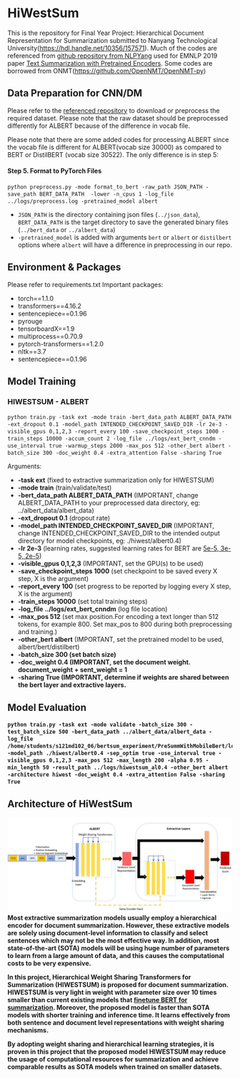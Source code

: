 # HiWestSum

This is the repository for Final Year Project: Hierarchical Document Representation for Summarization submitted to Nanyang Technological University(https://hdl.handle.net/10356/157571).
Much of the codes are referenced from [github repository from NLPYang](https://github.com/nlpyang/PreSumm) used for EMNLP 2019 paper [Text Summarization with Pretrained Encoders](https://arxiv.org/abs/1908.08345). Some codes are borrowed from ONMT(https://github.com/OpenNMT/OpenNMT-py)

## Data Preparation for CNN/DM
Please refer to the [referenced repository](https://github.com/nlpyang/PreSumm) to download or preprocess the required dataset. Please note that the raw dataset should be preprocessed differently for ALBERT because of the difference in vocab file.

Please note that there are some added codes for processing ALBERT since the vocab file is different for ALBERT(vocab size 30000) as compared to BERT or DistilBERT (vocab size 30522). The only difference is in step 5:
####  Step 5. Format to PyTorch Files
```
python preprocess.py -mode format_to_bert -raw_path JSON_PATH -save_path BERT_DATA_PATH  -lower -n_cpus 1 -log_file ../logs/preprocess.log -pretrained_model albert
```

* `JSON_PATH` is the directory containing json files (`../json_data`), `BERT_DATA_PATH` is the target directory to save the generated binary files (`../bert_data` or `../albert_data`)
* `-pretrained_model` is added with arguments `bert` or `albert` or `distilbert` options where `albert` will have a difference in preprocessing in our repo.


## Environment & Packages
Please refer to requirements.txt
Important packages:
<ul>
<li>torch==1.1.0</li>
<li>transformers==4.16.2</li>
<li>sentencepiece==0.1.96</li>
<li>pyrouge</li>
<li>tensorboardX==1.9</li>
<li>multiprocess==0.70.9</li>
<li>pytorch-transformers==1.2.0</li>
<li>nltk==3.7</li>
  <li>sentencepiece==0.1.96</li>
</ul>

## Model Training
### HIWESTSUM - ALBERT
```
python train.py -task ext -mode train -bert_data_path ALBERT_DATA_PATH -ext_dropout 0.1 -model_path INTENDED_CHECKPOINT_SAVED_DIR -lr 2e-3 -visible_gpus 0,1,2,3 -report_every 100 -save_checkpoint_steps 1000 -train_steps 10000 -accum_count 2 -log_file ../logs/ext_bert_cnndm -use_interval true -warmup_steps 2000 -max_pos 512 -other_bert albert -batch_size 300 -doc_weight 0.4 -extra_attention False -sharing True
```
Arguments:
<ul>
  <li><b>-task ext</b> (fixed to extractive summarization only for HIWESTSUM)</li>
  <li><b>-mode train</b> (train/validate/test)</li>
  <li><b>-bert_data_path ALBERT_DATA_PATH</b> (IMPORTANT, change ALBERT_DATA_PATH to your preprocessed data directory, eg: ../albert_data/albert_data)</li>
  <li><b>-ext_dropout 0.1</b> (dropout rate)</li>
  <li><b>-model_path INTENDED_CHECKPOINT_SAVED_DIR</b> (IMPORTANT, change INTENDED_CHECKPOINT_SAVED_DIR to the intended output directory for model checkpoints, eg: ./hiwest/albert0.4) </li>
  <li><b>-lr 2e-3</b> (learning rates, suggested learning rates for BERT are <a href="https://arxiv.org/pdf/1706.03762.pdf">5e-5, 3e-5, 2e-5</a>)</li>
  <li><b>-visible_gpus 0,1,2,3</b> (IMPORTANT, set the GPU(s) to be used)</li>
  <li><b>-save_checkpoint_steps 1000</b> (set checkpoint to be saved every X step, X is the argument)</li>
  <li><b>-report_every 100</b> (set progress to be reported by logging every X step, X is the argument)</li>
  <li><b>-train_steps 10000</b> (set total training steps)</li>
  <li><b>-log_file ../logs/ext_bert_cnndm</b> (log file location) </li>
  <li><b>-max_pos 512</b> (set max position.For encoding a text longer than 512 tokens, for example 800. Set max_pos to 800 during both preprocessing and training.) </li>
  <li><b>-other_bert albert</b> (IMPORTANT, set the pretrained model to be used, albert/bert/distilbert) </li>
  <li><b>-batch_size 300<b> (set batch size) </li>  
  <li><b>-doc_weight 0.4</b> (IMPORTANT, set the document weight. document_weight + sent_weight = 1 </li>
   <li><b>-sharing True</b> (IMPORTANT, determine if weights are shared between the bert layer and extractive layers. </li>
</ul>

## Model Evaluation
```
python train.py -task ext -mode validate -batch_size 300 -test_batch_size 500 -bert_data_path ../albert_data/albert_data -log_file /home/students/s121md102_06/bertsum_experiment/PreSummWithMobileBert/logs/val_hiwest_distilbert_cnndm -model_path ./hiwest/albert0.4 -sep_optim true -use_interval true -visible_gpus 0,1,2,3 -max_pos 512 -max_length 200 -alpha 0.95 -min_length 50 -result_path ../logs/hiwestsum_al0.4 -other_bert albert -architecture hiwest -doc_weight 0.4 -extra_attention False -sharing True
```

## Architecture of HiWestSum
![architecture](/architecture.JPG)
Most extractive summarization models usually employ a hierarchical encoder for document summarization. However, these extractive models are solely using document-level information to classify and select sentences which may not be the most effective way.
In addition, most state-of-the-art (SOTA) models will be using huge number of parameters to learn from a large amount of data, and this causes the computational costs to be very
expensive.

In this project, Hierarchical Weight Sharing Transformers for Summarization (HIWESTSUM) is proposed for document summarization. HIWESTSUM is very light in weight with parameter size over 10 times smaller than current existing models that [finetune BERT for summarization](https://arxiv.org/abs/1908.08345). Moreover, the proposed model is faster than SOTA models with shorter training and inference time. It learns effectively from both sentence
and document level representations with weight sharing mechanisms.

By adopting weight sharing and hierarchical learning strategies, it is proven in this project that the proposed model HIWESTSUM may reduce the usage of computational resources
for summarization and achieve comparable results as SOTA models when trained on smaller datasets.
